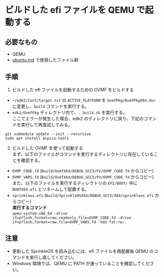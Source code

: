 # ビルドした efi ファイルを QEMU で起動する
## 必要なもの
* QEMU
* [ubuntu.md](ubuntu.md) で使用したファイル群
## 手順
1. ビルドした efi ファイルを起動するための OVMF をビルドする
* `~/edk2/Conf/target.txt` の `ACTIVE_PLATFORM` を `OvmfPkg/OvmfPkgX64.dsc` に変更し、`build` コマンドを実行する。
* `edk2/OvmfPkg` ディレクトリ内で、`. build.sh` を実行する。  
ここでエラーが発生した場合、edk2 のディレクトリに戻り、下記のコマンドを実行して再度試してみる。
```
git submodule update --init --recursive
sudo apt install acpica-tools
```
2. ビルドした OVMF を使って起動する  
まず、以下のファイルがコマンドを実行するディレクトリに存在していることを確認する。
* `OVMF_CODE.fd` (`Build/OvmfX64/DEBUG_GCC5/FV/OVMF_CODE.fd` からコピー)  
* `OVMF_VARS.fd` (`Build/OvmfX64/DEBUG_GCC5/FV/OVMF_CODE.fd` からコピー)  
また、以下のファイルを実行するディレクトリの `EFI/BOOT/` 中に `BOOTX64.efi` とリネームして配置する。
* `sprinkleos.efi` (`Build/SprinkleOSX64/DEBUG_GCC5/X64/sprinkleos.efi` からコピー)  
**実行するコマンド**  
`qemu-system-x86_64 -drive if=pflash,format=raw,readonly,file=OVMF_CODE.fd -drive if=pflash,format=raw,file=OVMF_VARS.fd -hda fat:rw:.`

## 注意
* 更新した SprinkleOS を読み込むには、efi ファイルを再配置後 QEMU のコマンドを実行し直してください。
* Windows 環境では、QEMU に PATH が通っていることを確認してください。
